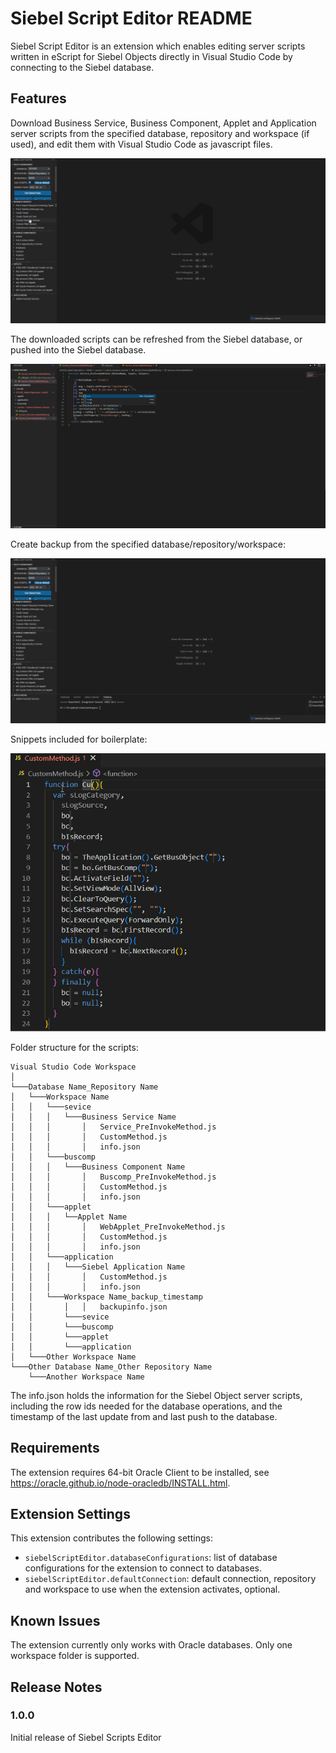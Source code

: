 # Siebel Script Editor README

Siebel Script Editor is an extension which enables editing server scripts written in eScript for Siebel Objects directly in Visual Studio Code by connecting to the Siebel database.

## Features

Download Business Service, Business Component, Applet and Application server scripts from the specified database, repository and workspace (if used), and edit them with Visual Studio Code as javascript files.

![Get server scripts](/features/getscripts.gif "Get server scripts")

The downloaded scripts can be refreshed from the Siebel database, or pushed into the Siebel database.

![Push and pull server scripts](/features/pushpull.gif "Push and pull server scripts")

Create backup from the specified database/repository/workspace:

![Backup](/features/backup.gif "Backup")

Snippets included for boilerplate:

![Snippet in action](/features/snippetgif.gif "Snippet in action")

Folder structure for the scripts:
```
Visual Studio Code Workspace   
│
└───Database Name_Repository Name
│   └───Workspace Name
│   │   └───sevice
│   │   │   └───Business Service Name
│   │   │       │   Service_PreInvokeMethod.js
│   │   │       │   CustomMethod.js
│   │   │       │   info.json
│   │   └───buscomp
│   │   │   └───Business Component Name
│   │   │       │   Buscomp_PreInvokeMethod.js
│   │   │       │   CustomMethod.js
│   │   │       │   info.json
│   │   └───applet
│   │   │   └──Applet Name
│   │   │       │   WebApplet_PreInvokeMethod.js
│   │   │       │   CustomMethod.js
│   │   │       │   info.json
│   │   └───application
│   │   │   └───Siebel Application Name
│   │   │       │   CustomMethod.js
│   │   │       │   info.json
│   │   └───Workspace Name_backup_timestamp
│   │       │   │   backupinfo.json
│   │       └───sevice
│   │       └───buscomp
│   │       └───applet
│   │       └───application
│   └───Other Workspace Name
└───Other Database Name_Other Repository Name
    └───Another Workspace Name
```

The info.json holds the information for the Siebel Object server scripts, including the row ids needed for the database operations, and the timestamp of the last update from and last push to the database.

## Requirements

The extension requires 64-bit Oracle Client to be installed, see https://oracle.github.io/node-oracledb/INSTALL.html.

## Extension Settings

This extension contributes the following settings:

* `siebelScriptEditor.databaseConfigurations`: list of database configurations for the extension to connect to databases.
* `siebelScriptEditor.defaultConnection`: default connection, repository and workspace to use when the extension activates, optional.

## Known Issues

The extension currently only works with Oracle databases.
Only one workspace folder is supported.

## Release Notes

### 1.0.0

Initial release of Siebel Scripts Editor